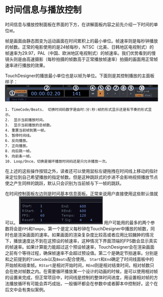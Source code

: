# 时间信息与播放控制
时间信息与播放控制面板在界面的下方，在讲解面板内容之前先介绍一下时间的单位`帧`。

帧是画面由静态图变为运动画面在时间累积上的最小单位。帧速率则是每秒钟播放的帧数。正常的电影使用的是24帧每秒，NTSC（北美、日韩地区电视制式）的帧速率为29.97，PAL（中国、欧洲地区电视制式）的帧速率。我们优势看到的慢镜头则是由高速摄影（每秒拍摄的帧数高于正常播放帧速率）拍摄的画面用正常帧速率进行播放的效果。

TouchDesigner的播放最小单位也是以帧为单位。下面则是其控制播放的主面板样子：
![](images/Chapter2/TimeInfo.png)

```
1. TimeCode/Beats， 切换时间码数字是由时:分:秒:帧的形式显示还是有节奏的形式显示。
2.  显示当前播放时间。
3.  显示当前播放的总帧数。
4. 重置当前帧到第一帧。
5. 暂停时间线。
6. 反向播放。
7. 正向播放。
8. 向后跳一帧。
9. 向前条一帧。
10. Loop/Once，切换是循环播放时间码还是只允许播放一次。
```
在上述的这些操作按钮之外，读者还可以使用鼠标左键拖拽在时间线上移动的指针来定位到自己希望播放的指定帧数。但是这种跳跃式的步进不会影响视频播放节点使之产生同样的跳跃，默认只会识别为当前帧与下一帧的跳跃。

在时间控制面板左边则是时间基本信息面板。正常来说用户直接使用这些默认值就可以。
![](images/Chapter2/timeline.png)
用户可能用的最多的两个参数将会是`FPS`和`Tempo`，第一个是定义每秒钟在TouchDesigner中播放的帧数，同时也是渲染画面的速率。如果画面的渲染复杂度比较高或者应用比较臃肿的情况下，播放速度达不到在这预设的帧速率，这种情况下界面顶端的FPS数会显示真实的帧速率。如果计算能力能超过这个预设帧速率，TouchDesigner会在渲染画面之前有个等待过程，确保帧速率不会超过预设值。第二个是确定节拍速率。分别是和之前提到的`TimeCode`以及`Beats`配合使用。
`Start`和`End`确定了时间线面板中的开始帧和结束帧。`RStart`是相对开始时间，`REnd`则是相对结束时间，相对帧数只会在绝对帧数之内。在需要循环播放某一个设计的动画的时候，是可以使用相对帧的设置来完成，但正常项目中，时间线是控制的整体时间进度，用设置相对帧的方法播放循环有可能会弄巧成拙，一般循环都会在参数中或者脚本中控制好。这个在后文中会有类似案例。